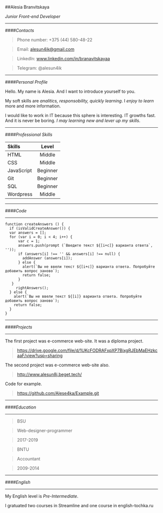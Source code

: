 ##Alesia Branvitskaya

*Junior Front-end Developer*

---

####*Contacts*

> Phone number: +375 (44) 580-48-22

> Email: alesun4ik@gmail.com

> LinkedIn: www.linkedin.com/in/branavitskayaa

> Telegram: @alesun4ik

---

####*Personal Profile*

Hello. My name is Alesia. And I want to introduce yourself to you.

My soft skills are _analitics, responsobility, quickly learning_. I _enjoy to learn_ more and more information.

I would like to work in IT because this sphere is interesting. IT growths fast. And it is never be boring. _I may learning new and lever up my skills_.

---

####*Professional Skills*

| Skills     |  Level   |
| :--------- | :------: |
| HTML       |  Middle  |
| CSS        |  Middle  |
| JavaScript | Beginner |
| Git        | Beginner |
| SQL        | Beginner |
| Wordpress  |  Middle  |

---

####*Code*

---

```
function createAnswers () {
  if (isValidCreateAnswer()) {
  var answers = [];
  for (var i = 0; i < 4; i++) {
      var c = 1;
      answers.push(prompt (`Введите текст ${[i+c]} варианта ответа`, ''));
      if (answers[i] !== '' && answers[i] !== null) {
        addAnswer (answers[i]);
      } else {
        alert(`Вы не ввели текст ${[i+c]} варианта ответа. Попробуйте добавить вопрос заново`);
        return false;
      }
   }
     rightAnswers();
  } else {
    alert(`Вы не ввели текст ${[i]} варианта ответа. Попробуйте добавить вопрос заново`);
    return false;
  }
}
```

---

####*Projects*

---

The first project was e-commerce web-site. It was a diploma project.

> https://drive.google.com/file/d/1UKcFODRAFxpXP7BixgRJEbMaEHzkcaaF/view?usp=sharing

The second project was e-commerce web-site also.

> http://www.alesun8j.beget.tech/

Code for example.

> https://github.com/Alese4ka/Example.git

---

####*Education*

---

> BSU

> Web-designer-programmer

> 2017-2019

> BNTU

> Accountant

> 2009-2014

---

####*English*

---

My English level is *Pre-Intermediate*.

I gratuated two courses in Streamline and one course in english-tochka.ru
